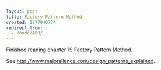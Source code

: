 ```yaml
---
layout: post
title: Factory Pattern Method
created: 1277940774
redirect_from:
  - /node/400/
---
```

Finished reading chapter 19 Factory Pattern Method.

See http://www.majorsilence.com/design_patterns_explained.

